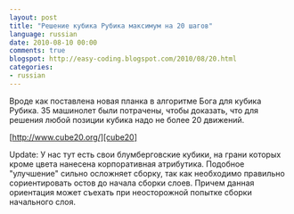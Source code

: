 ```yaml
---
layout: post
title: "Решение кубика Рубика максимум на 20 шагов"
language: russian
date: 2010-08-10 00:00
comments: true
blogspot: http://easy-coding.blogspot.com/2010/08/20.html
categories:
- russian
---
```

Вроде как поставлена новая планка в алгоритме Бога для кубика Рубика. 35 машинолет были потрачены, чтобы доказать, что для решения любой позиции кубика надо не более 20 движений.

[http://www.cube20.org/][cube20]

[cube20]: http://www.cube20.org/

Update: У нас тут есть свои блумберговские кубики, на грани которых кроме цвета нанесена корпоративная атрибутика. Подобное "улучшение" сильно осложняет сборку, так как необходимо правильно сориентировать остов до начала сборки слоев. Причем данная ориентация может съехать при неосторожной попытке сборки начального слоя.
